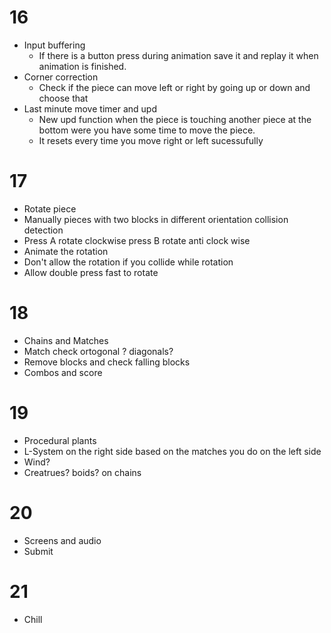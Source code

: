 # 16

- Input buffering
  - If there is a button press during animation save it and replay it when animation is finished.
- Corner correction
  - Check if the piece can move left or right by going up or down
    and choose that
- Last minute move timer and upd
  - New upd function when the piece is touching another piece at the bottom were you have some time to move the piece.
  - It resets every time you move right or left sucessufully

# 17

- Rotate piece
- Manually pieces with two blocks in different orientation collision detection
- Press A rotate clockwise press B rotate anti clock wise
- Animate the rotation
- Don't allow the rotation if you collide while rotation
- Allow double press fast to rotate

# 18

- Chains and Matches
- Match check ortogonal ? diagonals?
- Remove blocks and check falling blocks
- Combos and score

# 19

- Procedural plants
- L-System on the right side based on the matches you do on the left side
- Wind?
- Creatrues? boids? on chains

# 20

- Screens and audio
- Submit

# 21

- Chill
